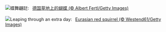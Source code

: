 ![](https://www.bing.com/th?id=OHR.Schmetterlingswiese_ZH-CN3740804088_UHD.jpg&w=1000)蝶舞翩跹:&nbsp;&ensp;[德国草地上的蝴蝶 (© Albert Fertl/Getty Images)](https://www.bing.com/th?id=OHR.Schmetterlingswiese_ZH-CN3740804088_UHD.jpg)
<br><br/>
![](https://www.bing.com/th?id=OHR.LeapingSquirrel_EN-US3514581405_UHD.jpg&w=1000)Leaping through an extra day:&nbsp;&ensp;[Eurasian red squirrel (© Westend61/Getty Images)](https://www.bing.com/th?id=OHR.LeapingSquirrel_EN-US3514581405_UHD.jpg)
<br><br/>
